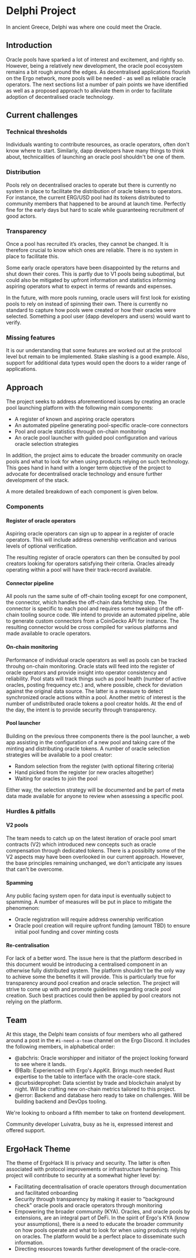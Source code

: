 # Delphi Project

In ancient Greece, Delphi was where one could meet the Oracle.

## Introduction

Oracle pools have sparked a lot of interest and excitement, and rightly so. However, being a relatively new development, the oracle pool ecosystem remains a bit rough around the edges. As decentralised applications flourish on the Ergo network, more pools will be needed - as well as reliable oracle operators. The next sections list a number of pain points we have identified as well as a proposed approach to alleviate them in order to facilitate adoption of decentralised oracle technology.

## Current challenges

### Technical thresholds

Individuals wanting to contribute resources, as oracle operators, often don't know where to start. Similarly, dapp developers have many things to think about, technicalities of launching an oracle pool shouldn't be one of them.

### Distribution

Pools rely on decentralised oracles to operate but there is currently no system in place to facilitate the distribution of oracle tokens to operators. For instance, the current ERG/USD pool had its tokens distributed to community members that happened to be around at launch time. Perfectly fine for the early days but hard to scale while guaranteeing recruitment of good actors.

### Transparency

Once a pool has recruited it’s oracles, they cannot be changed. It is therefore crucial to know which ones are reliable. There is no system in place to facilitate this.

Some early oracle operators have been disappointed by the returns and shut down their cores. This is partly due to V1 pools being suboptimal, but could also be mitigated by upfront information and statistics informing aspiring operators what to expect in terms of rewards and expenses.

In the future, with more pools running, oracle users will first look for existing pools to rely on instead of spinning their own. There is currently no standard to capture how pools were created or how their oracles were selected. Something a pool user (dapp developers and users) would want to verify.

### Missing features

It is our understanding that some features are worked out at the protocol level but remain to be implemented. Stake slashing is a good example. Also, support for additional data types would open the doors to a wider range of applications.

## Approach

The project seeks to address aforementioned issues by creating an oracle pool launching platform with the following main components:

- A register of known and aspiring oracle operators
- An automated pipeline generating pool-specific oracle-core connectors
- Pool and oracle statistics through on-chain monitoring
- An oracle pool launcher with guided pool configuration and various oracle selection strategies

In addition, the project aims to educate the broader community on oracle pools and what to look for when using products relying on such technology. This goes hand in hand with a longer term objective of the project to advocate for decentralised oracle technology and ensure further development of the stack.

A more detailed breakdown of each component is given below.

### Components

#### Register of oracle operators

Aspiring oracle operators can sign up to appear in a register of oracle operators. This will include address ownership verification and various levels of optional verification.

The resulting register of oracle operators can then be consulted by pool creators looking for operators satisfying their criteria. Oracles already operating within a pool will have their track-record available.

#### Connector pipeline

All pools run the same suite of off-chain tooling except for one component, the connector, which handles  the off-chain data fetching step. The connector is specific to each pool and requires some tweaking of the off-chain tooling source code. We intend to provide an automated pipeline, able to generate custom connectors from a CoinGecko API for instance. The resulting connector would be cross compiled for various platforms and made available to oracle operators.

#### On-chain monitoring

Performance of individual oracle operators as well as pools can be tracked throuhg on-chain monitoring. Oracle stats will feed into the register of oracle operators and provide insight into operator consistency and reliability. Pool stats will track things such as pool health (number of active oracles, posting frequency etc.) and, where possible, check for deviation against the original data source. The latter is a measure to detect synchronized oracle actions within a pool. Another metric of interest is the number of undistributed oracle tokens a pool creator holds. At the end of the day, the intent is to provide security through transparency.

#### Pool launcher

Building on the previous three components there is the pool launcher, a web app assisting in the configuration of a new pool and taking care of the minting and distributing oracle tokens. A number of oracle selection strategies will be available to a pool creator:

- Random selection from the register (with optional filtering criteria)
- Hand picked from the register (or new oracles altogether)
- Waiting for oracles to join the pool

Either way, the selection strategy will be documented and be part of meta data made available for anyone to review when assessing a specific pool.

### Hurdles & pitfalls

#### V2 pools

The team needs to catch up on the latest iteration of oracle pool smart contracts (V2) which introduced new concepts such as oracle compensation through dedicated tokens. There is a possibilty some of the V2 aspects may have been overlooked in our current approach. However, the base principles remaining unchanged, we don't anticipate any issues that can't be overcome. 

#### Spamming

Any public facing system open for data input is eventually subject to spamming. A number of measures will be put in place to mitigate the phenomenon:

- Oracle registration will require address ownership verification
- Oracle pool creation will require upfront funding (amount TBD) to ensure initial pool funding and cover minting costs

#### Re-centralisation

For lack of a better word. The issue here is that the platform described in this document would be introducing a centralised component in an otherwise fully distributed system. The platform shouldn't be the only way to achieve some the benefits it will provide. This is particularly true for transparency around pool creation and oracle selection. The project will strive to come up with and promote guidelines regarding oracle pool creation. Such best practices could then be applied by pool creators not relying on the platform.

## Team

At this stage, the Delphi team consists of four members who all gathered around a post in the `#i-need-a-team` channel on the Ergo Discord. It includes the following members, in alphabetical order:

- @abchris: Oracle worshipper and initiator of the project looking forward to see where it lands.
- @Balb: Experienced with Ergo's AppKit. Brings much needed Rust expertise to the table to interface with the oracle-core stack.
- @curbsideprophet: Data scientist by trade and blockchain analyst by night. Will be crafting new on-chain metrics tailored to this project.
- @error: Backend and database hero ready to take on challenges. Will be building backend and DevOps tooling.

We're looking to onboard a fifth member to take on frontend development.

Community developer Luivatra, busy as he is, expressed interest and offered support.

## ErgoHack Theme

The theme of ErgoHack III is privacy and security. The latter is often associated with protocol improvements or infrastructure hardening. This project will contribute to security at a somewhat higher level by:

- Facilitating decentralisation of oracle operators through documentation and facilitated onboarding
- Security through transparency by making it easier to "background check" oracle pools and oracle operators through monitoring
- Empowering the broader community (KYA). Oracles, and oracle pools by extensions, are an integral part of DeFi. In the spirit of Ergo's KYA (know your assumptions), there is a need to educate the broader community on how pools operate and what to look for when using products relying on oracles. The platform would be a perfect place to disseminate such information.
- Directing resources towards further development of the oracle-core.